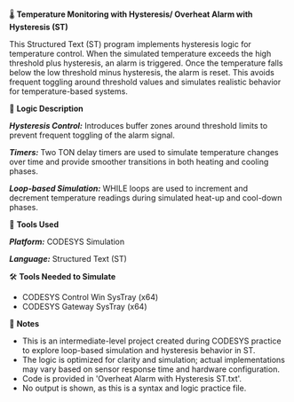🌡️ **Temperature Monitoring with Hysteresis/ Overheat Alarm with Hysteresis (ST)**

This Structured Text (ST) program implements hysteresis logic for temperature control. When the simulated temperature exceeds the high threshold plus hysteresis, an alarm is triggered. Once the temperature falls below the low threshold minus hysteresis, the alarm is reset. This avoids frequent toggling around threshold values and simulates realistic behavior for temperature-based systems.

🧩 **Logic Description**

_**Hysteresis Control:**_ Introduces buffer zones around threshold limits to prevent frequent toggling of the alarm signal.

**_Timers:_** Two TON delay timers are used to simulate temperature changes over time and provide smoother transitions in both heating and cooling phases.

_**Loop-based Simulation:**_ WHILE loops are used to increment and decrement temperature readings during simulated heat-up and cool-down phases.

🔧 **Tools Used**

**_Platform:_** CODESYS Simulation

_**Language:**_ Structured Text (ST)

🛠️ **Tools Needed to Simulate**

- CODESYS Control Win SysTray (x64)
- CODESYS Gateway SysTray (x64)
  
📌 **Notes**

- This is an intermediate-level project created during CODESYS practice to explore loop-based simulation and hysteresis behavior in ST.
- The logic is optimized for clarity and simulation; actual implementations may vary based on sensor response time and hardware configuration.
- Code is provided in 'Overheat Alarm with Hysteresis ST.txt'.
- No output is shown, as this is a syntax and logic practice file.

